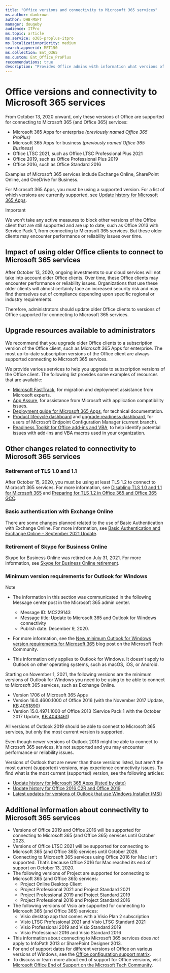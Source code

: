 ```yaml
---
title: "Office versions and connectivity to Microsoft 365 services"
ms.author: danbrown
author: DHB-MSFT
manager: dougeby
audience: ITPro
ms.topic: article
ms.service: o365-proplus-itpro
ms.localizationpriority: medium
search.appverid: MET150
ms.collection: Ent_O365
ms.custom: Ent_Office_ProPlus
recommendations: true
description: "Provides Office admins with information what versions of Office are supported for connecting to Microsoft 365 (and Office 365) services and the implications of using older Office clients."
---
```


# Office versions and connectivity to Microsoft 365 services

From October 13, 2020 onward, only these versions of Office are supported for connecting to Microsoft 365 (and Office 365) services:

- Microsoft 365 Apps for enterprise *(previously named Office 365 ProPlus)*
- Microsoft 365 Apps for business *(previously named Office 365 Business)*
- Office LTSC 2021, such as Office LTSC Professional Plus 2021
- Office 2019, such as Office Professional Plus 2019
- Office 2016, such as Office Standard 2016

Examples of Microsoft 365 services include Exchange Online, SharePoint Online, and OneDrive for Business.

For Microsoft 365 Apps, you must be using a supported version. For a list of which versions are currently supported, see [Update history for Microsoft 365 Apps](/officeupdates/update-history-microsoft365-apps-by-date).

> [!IMPORTANT]
> We won’t take any active measures to block other versions of the Office client that are still supported and are up to date, such as Office 2013 with Service Pack 1, from connecting to Microsoft 365 services. But these older clients may encounter performance or reliability issues over time.

## Impact of using older Office clients to connect to Microsoft 365 services

After October 13, 2020, ongoing investments to our cloud services will not take into account older Office clients. Over time, these Office clients may encounter performance or reliability issues. Organizations that use these older clients will almost certainly face an increased security risk and may find themselves out of compliance depending upon specific regional or industry requirements.

Therefore, administrators should update older Office clients to versions of Office supported for connecting to Microsoft 365 services.

## Upgrade resources available to administrators

We recommend that you upgrade older Office clients to a subscription version of the Office client, such as Microsoft 365 Apps for enterprise. The most up-to-date subscription versions of the Office client are always supported connecting to Microsoft 365 services.

We provide various services to help you upgrade to subscription versions of the Office client. The following list provides some examples of resources that are available:

- [Microsoft FastTrack](https://www.microsoft.com/fasttrack/microsoft-365/office-365?rtc=1), for migration and deployment assistance from Microsoft experts.
- [App Assure](https://www.microsoft.com/fasttrack/microsoft-365/app-assure?rtc=1), for assistance from Microsoft with application compatibility issues.
- [Deployment guide for Microsoft 365 Apps](../deployment-guide-microsoft-365-apps.md), for technical documentation.
- [Product lifecycle dashboard](/mem/configmgr/core/clients/manage/asset-intelligence/product-lifecycle-dashboard) and [upgrade readiness dashboard](/mem/configmgr/sum/deploy-use/office-365-dashboard#bkmk_o365_readiness), for users of Microsoft Endpoint Configuration Manager (current branch).
- [Readiness Toolkit for Office add-ins and VBA](../readiness-toolkit-application-compatibility-microsoft-365-apps.md), to help identify potential issues with add-ins and VBA macros used in your organization.

## Other changes related to connectivity to Microsoft 365 services

### Retirement of TLS 1.0 and 1.1

After October 15, 2020, you must be using at least TLS 1.2 to connect to Microsoft 365 services. For more information, see [Disabling TLS 1.0 and 1.1 for Microsoft 365](/microsoft-365/compliance/tls-1.0-and-1.1-deprecation-for-office-365) and [Preparing for TLS 1.2 in Office 365 and Office 365 GCC](/microsoft-365/compliance/prepare-tls-1.2-in-office-365).

### Basic authentication with Exchange Online

There are some changes planned related to the use of Basic Authentication with Exchange Online. For more information, see [Basic Authentication and Exchange Online – September 2021 Update](https://techcommunity.microsoft.com/t5/exchange-team-blog/basic-authentication-and-exchange-online-september-2021-update/ba-p/2772210).

### Retirement of Skype for Business Online

Skype for Business Online was retired on July 31, 2021. For more information, see [Skype for Business Online retirement](/microsoftteams/skype-for-business-online-retirement).

### Minimum version requirements for Outlook for Windows

> [!NOTE]
> - The information in this section was communicated in the following Message center post in the Microsoft 365 admin center.
>   - Message ID: MC229143
>   - Message title: Update to Microsoft 365 and Outlook for Windows connectivity
>   - Publish date: December 9, 2020.
>
> - For more information, see the [New minimum Outlook for Windows version requirements for Microsoft 365](https://techcommunity.microsoft.com/t5/microsoft-365-blog/new-minimum-outlook-for-windows-version-requirements-for/ba-p/2684142) blog post on the Microsoft Tech Community.
>
> - This information only applies to Outlook for Windows. It doesn't apply to Outlook on other operating systems, such as macOS, iOS, or Android.

Starting on November 1, 2021, the following versions are the minimum versions of Outlook for Windows you need to be using to be able to connect to Microsoft 365 services, such as Exchange Online.

- Version 1706 of Microsoft 365 Apps
- Version 16.0.4600.1000 of Office 2016 (with the November 2017 Update, [KB 4051890](https://support.microsoft.com/topic/e61d9ede-8ba3-aa75-9887-15fb20f847c7))
- Version 15.0.4971.1000 of Office 2013 (Service Pack 1 with the October 2017 Update, [KB 4043461](https://support.microsoft.com/help/4043461))

All versions of Outlook 2019 should be able to connect to Microsoft 365 services, but only the most current version is supported.

Even though newer versions of Outlook 2013 might be able to connect to Microsoft 365 services, it's not supported and you may encounter performance or reliability issues.

Versions of Outlook that are newer than those versions listed, but aren't the most current (supported) versions, may experience connectivity issues. To find what is the most current (supported) version, see the following articles:
- [Update history for Microsoft 365 Apps (listed by date)](/officeupdates/update-history-microsoft365-apps-by-date)
- [Update history for Office 2016 C2R and Office 2019](/officeupdates/update-history-office-2019)
- [Latest updates for versions of Outlook that use Windows Installer (MSI)](/officeupdates/outlook-updates-msi)

## Additional information about connectivity to Microsoft 365 services  

- Versions of Office 2019 and Office 2016 will be supported for connecting to Microsoft 365 (and Office 365) services until October 2023.
- Versions of Office LTSC 2021 will be supported for connecting to Microsoft 365 (and Office 365) services until October 2026.
- Connecting to Microsoft 365 services using Office 2016 for Mac isn’t supported. That’s because Office 2016 for Mac reached its end of support on October 13, 2020.
- The following versions of Project are supported for connecting to Microsoft 365 (and Office 365) services:
  - Project Online Desktop Client
  - Project Professional 2021 and Project Standard 2021
  - Project Professional 2019 and Project Standard 2019
  - Project Professional 2016 and Project Standard 2016
- The following versions of Visio are supported for connecting to Microsoft 365 (and Office 365) services:
  - Visio desktop app that comes with a Visio Plan 2 subscription
  - Visio LTSC Professional 2021 and Visio LTSC Standard 2021
  - Visio Professional 2019 and Visio Standard 2019
  - Visio Professional 2016 and Visio Standard 2016
- This information about connecting to Microsoft 365 services does *not* apply to InfoPath 2013 or SharePoint Designer 2013.
- For end of support dates for different versions of Office on various versions of Windows, see the [Office configuration support matrix](https://query.prod.cms.rt.microsoft.com/cms/api/am/binary/RE2OqRI).
- To discuss or learn more about end of support for Office versions, visit [Microsoft Office End of Support on the Microsoft Tech Community](https://techcommunity.microsoft.com/t5/microsoft-office-end-of-support/ct-p/OfficeEOS).
